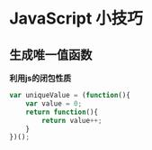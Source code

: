 # JavaScript 小技巧

## 生成唯一值函数

**利用js的闭包性质**

```javascript
var uniqueValue = (function(){
    var value = 0;
    return function(){
        return value++;
    }
})();
```
